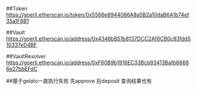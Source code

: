 ##Token
    https://goerli.etherscan.io/token/0x5566e8944086A8a5B2a10daB6A1b74ef35a1F8B1

##Vault
    https://goerli.etherscan.io/address/0x4346bB51b8137DCC2Af6CB0c83fdd510337eD4BF

##VaultResolver
    https://goerli.etherscan.io/address/0xF60B9b1916EC33Bcb93413Bafb66686e27bbEFdC       

##基于gelato一直执行失败 先approve 后deposit 查询结果也有